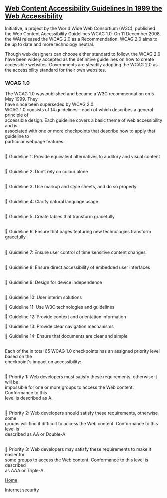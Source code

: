 <h2><span style="text-decoration: underline;">Web Content Accessibility Guidelines In 1999 the Web Accessibility</span></h2>
<p>Initiative, a project by the World Wide Web Consortium (W3C), published the Web Content Accessibility Guidelines WCAG 1.0. On 11 December 2008, the WAI released the WCAG 2.0 as a Recommendation. WCAG 2.0 aims to be up to date and more technology neutral.</p>
<p>Though web designers can choose either standard to follow, the WCAG 2.0 have been widely accepted as the definitive guidelines on how to create accessible websites. Governments are steadily adopting the WCAG 2.0 as the accessibility standard for their own websites.</p>
<h3><strong>WCAG 1.0</strong></h3>
<p>The WCAG 1.0 was published and became a W3C recommendation on 5 May 1999. They<br />have since been superseded by WCAG 2.0.<br />WCAG 1.0 consists of 14 guidelines&mdash;each of which describes a general principle of<br />accessible design. Each guideline covers a basic theme of web accessibility and is<br />associated with one or more checkpoints that describe how to apply that guideline to<br />particular webpage features.</p>
<p><br /> Guideline 1: Provide equivalent alternatives to auditory and visual content</p>
<p><br /> Guideline 2: Don&rsquo;t rely on colour alone</p>
<p><br /> Guideline 3: Use markup and style sheets, and do so properly</p>
<p><br /> Guideline 4: Clarify natural language usage</p>
<p><br /> Guideline 5: Create tables that transform gracefully</p>
<p><br /> Guideline 6: Ensure that pages featuring new technologies transform gracefully</p>
<p><br /> Guideline 7: Ensure user control of time sensitive content changes</p>
<p><br /> Guideline 8: Ensure direct accessibility of embedded user interfaces</p>
<p><br /> Guideline 9: Design for device independence</p>
<p><br /> Guideline 10: User interim solutions</p>
<p> Guideline 11: Use W3C technologies and guidelines</p>
<p> Guideline 12: Provide context and orientation information</p>
<p> Guideline 13: Provide clear navigation mechanisms</p>
<p> Guideline 14: Ensure that documents are clear and simple</p>
<p><br />Each of the in total 65 WCAG 1.0 checkpoints has an assigned priority level based on the<br />checkpoint's impact on accessibility:</p>
<p><br /> Priority 1: Web developers must satisfy these requirements, otherwise it will be<br />impossible for one or more groups to access the Web content. Conformance to this<br />level is described as A.</p>
<p><br /> Priority 2: Web developers should satisfy these requirements, otherwise some<br />groups will find it difficult to access the Web content. Conformance to this level is<br />described as AA or Double-A.</p>
<p><br /> Priority 3: Web developers may satisfy these requirements to make it easier for<br />some groups to access the Web content. Conformance to this level is described<br />as AAA or Triple-A.</p>
<p><a href="https://4355921.github.io/cybersecurity_web/">Home</a></p>
<p><a href="https://4355921.github.io/cybersecurity_web/internet_security.html">Internet security</a></p>

